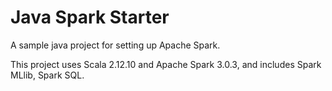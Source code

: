 # Java Spark Starter
A sample java project for setting up Apache Spark.

This project uses Scala 2.12.10 and Apache Spark 3.0.3, and includes Spark MLlib, Spark SQL.
